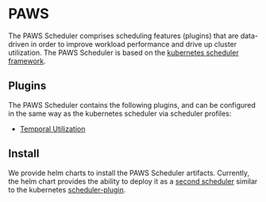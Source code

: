 # PAWS

The PAWS Scheduler comprises scheduling features (plugins) that are data-driven in order to improve workload performance and drive up cluster utilization. The PAWS Scheduler is based on the [kubernetes scheduler framework](https://kubernetes.io/docs/concepts/scheduling-eviction/scheduling-framework/).

## Plugins

The PAWS Scheduler contains the following plugins, and can be configured in the same way as the kubernetes scheduler via scheduler profiles:

- [Temporal Utilization](./docs/features/temporalutilization.md)

## Install

We provide helm charts to install the PAWS Scheduler artifacts. Currently, the helm chart provides the ability to deploy it as a [second scheduler](./manifests/install/paws-system/README.md) similar to the kubernetes [scheduler-plugin](https://github.com/kubernetes-sigs/scheduler-plugins/blob/master/doc/install.md#as-a-second-scheduler).

